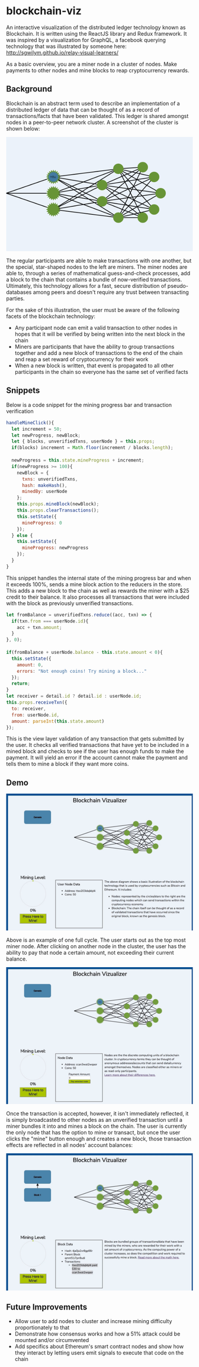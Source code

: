 # blockchain-viz
An interactive visualization of the distributed ledger technology known as Blockchain. It is written using the ReactJS library and Redux framework. It was inspired by a visualization for GraphQL, a facebook querying technology that was illustrated by someone here: http://sgwilym.github.io/relay-visual-learners/

As a basic overview, you are a miner node in a cluster of nodes. Make payments to other nodes and mine blocks to reap cryptocurrency rewards.

## Background
Blockchain is an abstract term used to describe an implementation of a distributed ledger of data that can be thought of as a record of transactions/facts that have been validated. This ledger is shared amongst nodes in a peer-to-peer network cluster. A screenshot of the cluster is shown below:

![node cluster](docs/screenshots/node_cluster.png)

The regular participants are able to make transactions with one another, but the special, star-shaped nodes to the left are miners. The miner nodes are able to, through a series of mathematical guess-and-check processes, add a block to the chain that contains a bundle of now-verified transactions.
Ultimately, this technology allows for a fast, secure distribution of pseudo-databases among peers and doesn't require any trust between transacting parties.

For the sake of this illustration, the user must be aware of the following facets of the blockchain technology:

- Any participant node can emit a valid transaction to other nodes in hopes that it will be verified by being written into the next block in the chain
- Miners are participants that have the ability to group transactions together and add a new block of transactions to the end of the chain and reap a set reward of cryptocurrency for their work
- When a new block is written, that event is propagated to all other participants in the chain so everyone has the same set of verified facts

## Snippets
<p>Below is a code snippet for the mining progress bar and transaction verification</p>

``` javascript
handleMineClick(){
  let increment = 50;
  let newProgress, newBlock;
  let { blocks, unverifiedTxns, userNode } = this.props;
  if(blocks) increment = Math.floor(increment / blocks.length);

  newProgress = this.state.mineProgress + increment;
  if(newProgress >= 100){
    newBlock = {
      txns: unverifiedTxns,
      hash: makeHash(),
      minedBy: userNode
    };
    this.props.mineBlock(newBlock);
    this.props.clearTransactions();
    this.setState({
      mineProgress: 0
    });
  } else {
    this.setState({
      mineProgress: newProgress
    });
  }
}
```

This snippet handles the internal state of the mining progress bar and when it exceeds 100%, sends a mine block action to the reducers in the store. This adds a new block to the chain as well as rewards the miner with a $25 credit to their balance. It also processes all transactions that were included with the block as previously unverified transactions.


``` javascript
let fromBalance = unverifiedTxns.reduce((acc, txn) => {
  if(txn.from === userNode.id){
    acc + txn.amount;
  }
}, 0);

if(fromBalance + userNode.balance - this.state.amount < 0){
  this.setState({
    amount: 0,
    errors: "Not enough coins! Try mining a block..."
  });
  return;
}
let receiver = detail.id ? detail.id : userNode.id;
this.props.receiveTxn({
  to: receiver,
  from: userNode.id,
  amount: parseInt(this.state.amount)
});
```

This is the view layer validation of any transaction that gets submitted by the user. It checks all verified transactions that have yet to be included in a mined block and checks to see if the user has enough funds to make the payment. It will yield an error if the account cannot make the payment and tells them to mine a block if they want more coins.


## Demo
![make transaction](docs/screenshots/make_payment.gif)

<p> Above is an example of one full cycle. The user starts out as the top most miner node. After clicking on another node in the cluster, the user has the ability to pay that node a certain amount, not exceeding their current balance. </p>

![mine block](docs/screenshots/mine_block.gif)


<p>Once the transaction is accepted, however, it isn't immediately reflected, it is simply broadcasted to other nodes as an unverified transaction until a miner bundles it into and mines a block on the chain. The user is currently the only node that has the option to mine or transact, but once the user clicks the "mine" button enough and creates a new block, those transaction effects are reflected in all nodes' account balances: </p>

![verify transaction](docs/screenshots/check_txn.gif)


## Future Improvements
- Allow user to add nodes to cluster and increase mining difficulty proportionately to that
- Demonstrate how consensus works and how a 51% attack could be mounted and/or circumvented
- Add specifics about Ethereum's smart contract nodes and show how they interact by letting users emit signals to execute that code on the chain
